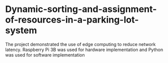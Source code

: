 # Dynamic-sorting-and-assignment-of-resources-in-a-parking-lot-system
The project demonstrated the use of edge computing to reduce network latency. Raspberry Pi 3B was used for hardware implementation and Python was used for software implementation
